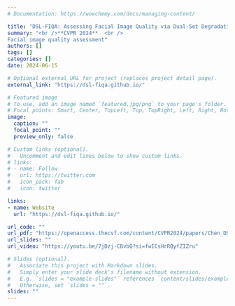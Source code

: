 ```yaml
---
# Documentation: https://wowchemy.com/docs/managing-content/

title: "DSL-FIQA: Assessing Facial Image Quality via Dual-Set Degradation Learning and Landmark-Guided Transformer"
summary: "<br />**CVPR 2024**  <br />
Facial image quality assessment"
authors: []
tags: []
categories: []
date: 2024-06-15

# Optional external URL for project (replaces project detail page).
external_link: "https://dsl-fiqa.github.io/"

# Featured image
# To use, add an image named `featured.jpg/png` to your page's folder.
# Focal points: Smart, Center, TopLeft, Top, TopRight, Left, Right, BottomLeft, Bottom, BottomRight.
image:
  caption: ""
  focal_point: ""
  preview_only: false

# Custom links (optional).
#   Uncomment and edit lines below to show custom links.
# links:
# - name: Follow
#   url: https://twitter.com
#   icon_pack: fab
#   icon: twitter

links:
- name: Website
  url: "https://dsl-fiqa.github.io/"

url_code: ""
url_pdf: "https://openaccess.thecvf.com/content/CVPR2024/papers/Chen_DSL-FIQA_Assessing_Facial_Image_Quality_via_Dual-Set_Degradation_Learning_and_CVPR_2024_paper.pdf"
url_slides: ""
url_video: "https://youtu.be/7jDzj-CBvbQ?si=fwICsHrRQyfZIZru"

# Slides (optional).
#   Associate this project with Markdown slides.
#   Simply enter your slide deck's filename without extension.
#   E.g. `slides = "example-slides"` references `content/slides/example-slides.md`.
#   Otherwise, set `slides = ""`.
slides: ""
---
```

